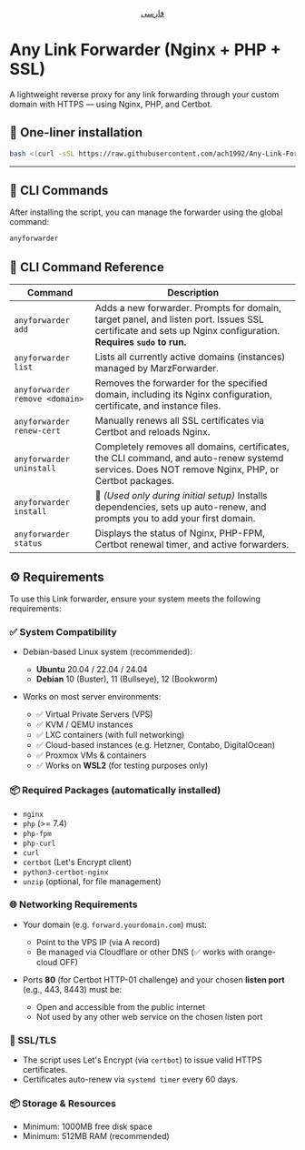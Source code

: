 <p align="center">
 <a href="./README.fa.md">
 فارسی
 </a>
</p>

# Any Link Forwarder (Nginx + PHP + SSL)

A lightweight reverse proxy for any link forwarding through your custom domain with HTTPS — using Nginx, PHP, and Certbot.

## 🔧 One-liner installation

```bash
bash <(curl -sSL https://raw.githubusercontent.com/ach1992/Any-Link-Forwarder/main/anyforwarder.sh) install
```

---

## 🚀 CLI Commands

After installing the script, you can manage the forwarder using the global command:

```bash
anyforwarder
```

## 🧩 CLI Command Reference

| Command | Description |
|---------|-------------|
| `anyforwarder add` | Adds a new forwarder. Prompts for domain, target panel, and listen port. Issues SSL certificate and sets up Nginx configuration. **Requires `sudo` to run.** |
| `anyforwarder list` | Lists all currently active domains (instances) managed by MarzForwarder. |
| `anyforwarder remove <domain>` | Removes the forwarder for the specified domain, including its Nginx configuration, certificate, and instance files. |
| `anyforwarder renew-cert` | Manually renews all SSL certificates via Certbot and reloads Nginx. |
| `anyforwarder uninstall` | Completely removes all domains, certificates, the CLI command, and auto-renew systemd services. Does NOT remove Nginx, PHP, or Certbot packages. |
| `anyforwarder install` | 📌 *(Used only during initial setup)* Installs dependencies, sets up auto-renew, and prompts you to add your first domain. |
| `anyforwarder status` | Displays the status of Nginx, PHP-FPM, Certbot renewal timer, and active forwarders. |

## ⚙️ Requirements

To use this Link forwarder, ensure your system meets the following requirements:

### ✅ System Compatibility

- Debian-based Linux system (recommended):
  - **Ubuntu** 20.04 / 22.04 / 24.04
  - **Debian** 10 (Buster), 11 (Bullseye), 12 (Bookworm)

- Works on most server environments:
  - ✅ Virtual Private Servers (VPS)
  - ✅ KVM / QEMU instances
  - ✅ LXC containers (with full networking)
  - ✅ Cloud-based instances (e.g. Hetzner, Contabo, DigitalOcean)
  - ✅ Proxmox VMs & containers
  - ✅ Works on **WSL2** (for testing purposes only)

### 📦 Required Packages (automatically installed)

- `nginx`
- `php` (>= 7.4)
- `php-fpm`
- `php-curl`
- `curl`
- `certbot` (Let's Encrypt client)
- `python3-certbot-nginx`
- `unzip` (optional, for file management)

### 🌐 Networking Requirements

- Your domain (e.g. `forward.yourdomain.com`) must:
  - Point to the VPS IP (via A record)
  - Be managed via Cloudflare or other DNS (✅ works with orange-cloud OFF)

- Ports **80** (for Certbot HTTP-01 challenge) and your chosen **listen port** (e.g., 443, 8443) must be:
  - Open and accessible from the public internet
  - Not used by any other web service on the chosen listen port

### 🔐 SSL/TLS

- The script uses Let's Encrypt (via `certbot`) to issue valid HTTPS certificates.
- Certificates auto-renew via `systemd timer` every 60 days.

### 📦 Storage & Resources

- Minimum: 1000MB free disk space
- Minimum: 512MB RAM (recommended)
